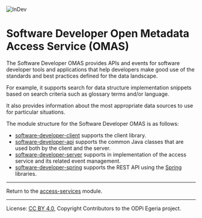 <!-- SPDX-License-Identifier: CC-BY-4.0 -->
<!-- Copyright Contributors to the ODPi Egeria project. -->

![InDev](../../../open-metadata-publication/website/images/egeria-content-status-in-development.png#pagewidth)

# Software Developer Open Metadata Access Service (OMAS)

The Software Developer OMAS provides APIs and events for software developer
tools and applications that help developers make good use of the
standards and best practices defined for the data landscape.

For example, it supports search for data structure implementation snippets
based on search criteria such as glossary terms and/or language.

It also provides information about the most appropriate data sources
to use for particular situations.

The module structure for the Software Developer OMAS is as follows:

* [software-developer-client](software-developer-client) supports the client library.
* [software-developer-api](software-developer-api) supports the common Java classes that are used both by the client and the server.
* [software-developer-server](software-developer-server) supports in implementation of the access service and its related event management.
* [software-developer-spring](software-developer-spring) supports the REST API using the [Spring](../../../developer-resources/Spring.md) libraries.


----
Return to the [access-services](..) module.

----
License: [CC BY 4.0](https://creativecommons.org/licenses/by/4.0/),
Copyright Contributors to the ODPi Egeria project.
